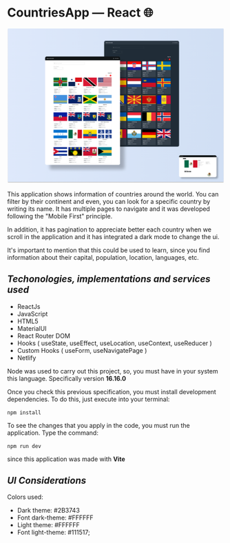 # CountriesApp &mdash; React 🌐

<img src="./assets/design/Countries-coverpage.png" width="700" alt="Countries coverpage" />

This application shows information of countries around the world. You can filter by their continent and even, you can look for a specific country by writing its name. It has multiple pages to navigate and it was developed following the "Mobile First" principle.

In addition, it has pagination to appreciate better each country when we scroll in the application and it has integrated a dark mode to change the ui. 

It's important to mention that this could be used to learn, since you find information about their capital, population, location, languages, etc.   

## ***Techonologies, implementations and services used***

  * ReactJs
  * JavaScript
  * HTML5
  * MaterialUI
  * React Router DOM
  * Hooks ( useState, useEffect, useLocation, useContext, useReducer )
  * Custom Hooks ( useForm, useNavigatePage )
  * Netlify

Node was used to carry out this project, so, you must have in your system this language. Specifically version **16.16.0** 

Once you check this previous specification, you must install development dependencies. To do this, just execute into your terminal:

```
npm install
```

To see the changes that you apply in the code, you must run the application. Type the command: 

```
npm run dev
```

since this application was made with **Vite**

## ***UI Considerations***

Colors used: 
  * Dark theme: #2B3743
  * Font dark-theme: #FFFFFF
  * Light theme: #FFFFFF
  * Font light-theme: #111517;